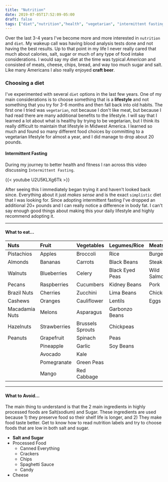 ```yaml
---
title: "Nutrition"
date: 2019-07-05T17:52:09-05:00
draft: false
tags: ["diet","nutrition","health", "vegetarian", "intermittent fasting" ]
---
```


Over the last 3-4 years I've become more and more interested in `nutrition` and `diet`. My wakeup call was having blood analysis tests done and not having the best results. Up to that point in my life I never really cared that much about calories, salt, sugar or much of any type of food intake considerations. I would say my diet at the time was typical *American* and consisted of meats, cheese, chips, bread, and way too much sugar and salt. Like many Americans I also really enjoyed **craft beer**.

### Choosing a diet

I've experimented with several `diet` options in the last few years. One of my main considerations is to choose something that is a **lifestyle** and not something that you try for 3-6 months and then fall back into old habits. The first one I tried was `vegetarian`, not because I don't like meat, but because I had read there are many additional benefits to the lifestyle. I will say that I learned a lot about what is healthy by trying to be vegetarian, but I think its really difficult to maintain that lifestyle in Midwest America. I learned so much and found so many different food choices by committing to a vegetarian lifestyle for almost a year, and I did manage to drop about 20 pounds.

#### Intermittent Fasting

During my journey to better health and fitness I ran across this video discussing `Intermittent Fasting`.

{{< youtube U2U5KLXg6Tk >}}

After seeing this I immediately began trying it and haven't looked back since. Everything about it just *makes sense* and is the exact `simplistic` diet that I was looking for. Since adopting intermittent fasting I've dropped an additional 20+ pounds and I can really notice a difference in body fat. I can't say enough good things about making this your daily lifestyle and highly recommend adopting it.

---

#### What to eat...

| **Nuts** | **Fruit** | **Vegetables** | **Legumes/Rice** | **Meats** |
|:--|:--|:--|:--|:--|
| Pistachios | Apples | Broccoli | Rice | Burgers |
| Almonds | Bananas | Carrots | Black Beans | Steak |
| Walnuts | Blueberries | Celery | Black Eyed Peas | Wild Salmon |
| Pecans | Raspberries | Cucumbers | Kidney Beans | Pork |
| Brazil Nuts | Cherries | Zucchini | Lima Beans | Chicken |
| Cashews | Oranges | Cauliflower | Lentils | Eggs |
| Macadamia Nuts | Melons | Asparagus | Garbonzo Beans |  |
| Hazelnuts | Strawberries | Brussels Sprouts | Chickpeas |  |
| Peanuts | Grapefruit | Spinach | Peas |  |
|  | Pineapple | Garlic | Soy Beans |  |
|  | Avocado | Kale |  |  |
|  | Pomegranate | Green Peas |  |  |
|  | Mango | Red Cabbage |  |  |


---

#### What to Avoid...

The main thing to understand is that the 2 main ingredients in highly processed foods are Salt(sodium) and Sugar. These ingredients are used because 1) they preserve food so their shelf life is longer, and 2) They make food taste better. Get to know how to read nutrition labels and try to choose foods that are low in both salt and sugar.

- **Salt and Sugar**
- Processed Food
    - Canned Everything
    - Crackers
    - Chips
    - Spaghetti Sauce
    - Candy
- Cheese